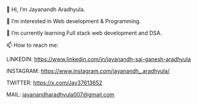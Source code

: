 👋 Hi, I’m Jayanandh Aradhyula.

👀 I’m interested in  Web development & Programming.

🌱 I’m currently learning Full stack web development and DSA.

📫 How to reach me:

LINKEDIN:  https://www.linkedin.com/in/jayanandh-sai-ganesh-aradhyula

INSTAGRAM: https://www.instagram.com/jayanandh_.aradhyula/

TWITTER: https://x.com/Jay37613652

MAIL: jayanandharadhyula007@gmail.com
